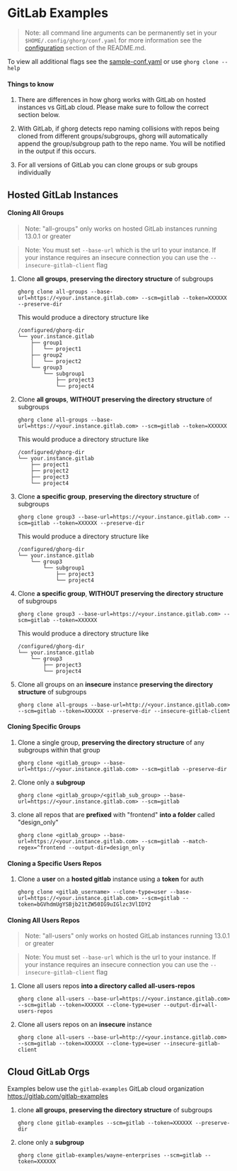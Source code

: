 # GitLab Examples

> Note: all command line arguments can be permanently set in your `$HOME/.config/ghorg/conf.yaml` for more information see the [configuration](https://github.com/gabrie30/ghorg#configuration) section of the README.md.

To view all additional flags see the [sample-conf.yaml](https://github.com/gabrie30/ghorg/blob/master/sample-conf.yaml) or use `ghorg clone --help`

#### Things to know

1. There are differences in how ghorg works with GitLab on hosted instances vs GitLab cloud. Please make sure to follow the correct section below.

1. With GitLab, if ghorg detects repo naming collisions with repos being cloned from different groups/subgroups, ghorg will automatically append the group/subgroup path to the repo name. You will be notified in the output if this occurs.

1. For all versions of GitLab you can clone groups or sub groups individually

## Hosted GitLab Instances

#### Cloning All Groups

> Note: "all-groups" only works on hosted GitLab instances running 13.0.1 or greater

> Note: You must set `--base-url` which is the url to your instance. If your instance requires an insecure connection you can use the `--insecure-gitlab-client` flag

1. Clone **all groups**, **preserving the directory structure** of subgroups

    ```
    ghorg clone all-groups --base-url=https://<your.instance.gitlab.com> --scm=gitlab --token=XXXXXX --preserve-dir
    ```

    This would produce a directory structure like

    ```
    /configured/ghorg-dir
    └── your.instance.gitlab
        ├── group1
        │   └── project1
        ├── group2
        │   └── project2
        └── group3
            └── subgroup1
                ├── project3
                └── project4
    ```
1. Clone **all groups**, **WITHOUT preserving the directory structure** of subgroups

    ```
    ghorg clone all-groups --base-url=https://<your.instance.gitlab.com> --scm=gitlab --token=XXXXXX
    ```

    This would produce a directory structure like

    ```
    /configured/ghorg-dir
    └── your.instance.gitlab
        ├── project1
        ├── project2
        ├── project3
        └── project4
    ```

1. Clone **a specific group**, **preserving the directory structure** of subgroups

    ```
    ghorg clone group3 --base-url=https://<your.instance.gitlab.com> --scm=gitlab --token=XXXXXX --preserve-dir
    ```

    This would produce a directory structure like

    ```
    /configured/ghorg-dir
    └── your.instance.gitlab
        └── group3
            └── subgroup1
                ├── project3
                └── project4
    ```

1. Clone **a specific group**, **WITHOUT preserving the directory structure** of subgroups

    ```
    ghorg clone group3 --base-url=https://<your.instance.gitlab.com> --scm=gitlab --token=XXXXXX
    ```

    This would produce a directory structure like

    ```
    /configured/ghorg-dir
    └── your.instance.gitlab
        └── group3
            ├── project3
            └── project4
    ```

1. Clone all groups on an **insecure** instance **preserving the directory structure** of subgroups

    ```
    ghorg clone all-groups --base-url=http://<your.instance.gitlab.com> --scm=gitlab --token=XXXXXX --preserve-dir --insecure-gitlab-client
#### Cloning Specific Groups

1. Clone a single group, **preserving the directory structure** of any subgroups within that group

    ```
    ghorg clone <gitlab_group> --base-url=https://<your.instance.gitlab.com> --scm=gitlab --preserve-dir
    ```

1. Clone only a **subgroup**

    ```
    ghorg clone <gitlab_group>/<gitlab_sub_group> --base-url=https://<your.instance.gitlab.com> --scm=gitlab
    ```

1. clone all repos that are **prefixed** with "frontend" **into a folder** called "design_only"

    ```
    ghorg clone <gitlab_group> --base-url=https://<your.instance.gitlab.com> --scm=gitlab --match-regex=^frontend --output-dir=design_only
    ```
#### Cloning a Specific Users Repos

1. Clone a **user** on a **hosted gitlab** instance using a **token** for auth

    ```
    ghorg clone <gitlab_username> --clone-type=user --base-url=https://<your.instance.gitlab.com> --scm=gitlab --token=bGVhdmUgYSBjb21tZW50IG9uIGlzc3VlIDY2
    ```

#### Cloning All Users Repos

> Note: "all-users" only works on hosted GitLab instances running 13.0.1 or greater

> Note: You must set `--base-url` which is the url to your instance. If your instance requires an insecure connection you can use the `--insecure-gitlab-client` flag

1. Clone all users repos **into a directory called all-users-repos**

    ```
    ghorg clone all-users --base-url=https://<your.instance.gitlab.com> --scm=gitlab --token=XXXXXX --clone-type=user --output-dir=all-users-repos
    ```

1. Clone all users repos on an **insecure** instance

    ```
    ghorg clone all-users --base-url=http://<your.instance.gitlab.com> --scm=gitlab --token=XXXXXX --clone-type=user --insecure-gitlab-client

## Cloud GitLab Orgs

Examples below use the `gitlab-examples` GitLab cloud organization https://gitlab.com/gitlab-examples

1. clone **all groups**, **preserving the directory structure** of subgroups

    ```
    ghorg clone gitlab-examples --scm=gitlab --token=XXXXXX --preserve-dir
    ```

1. clone only a **subgroup**

    ```
    ghorg clone gitlab-examples/wayne-enterprises --scm=gitlab --token=XXXXXX
    ```
